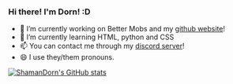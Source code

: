 ### Hi there! I'm Dorn! :D

- 🔭 I’m currently working on Better Mobs and my [github website](https://shamandorn.github.io/)!
- 🌱 I’m currently learning HTML, python and CSS
- 📫 You can contact me through my [discord server](https://discord.gg/hk6vREN)!
- 😄 I use they/them pronouns.

[![ShamanDorn's GitHub stats](https://github-readme-stats.vercel.app/api?username=shamandorn)](https://github.com/shamandorn/github-readme-stats)
